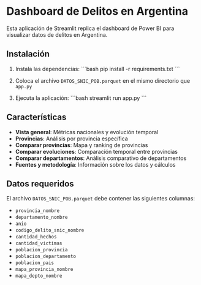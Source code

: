 # Dashboard de Delitos en Argentina

Esta aplicación de Streamlit replica el dashboard de Power BI para visualizar datos de delitos en Argentina.

## Instalación

1. Instala las dependencias:
\`\`\`bash
pip install -r requirements.txt
\`\`\`

2. Coloca el archivo `DATOS_SNIC_POB.parquet` en el mismo directorio que `app.py`

3. Ejecuta la aplicación:
\`\`\`bash
streamlit run app.py
\`\`\`

## Características

- **Vista general**: Métricas nacionales y evolución temporal
- **Provincias**: Análisis por provincia específica
- **Comparar provincias**: Mapa y ranking de provincias
- **Comparar evoluciones**: Comparación temporal entre provincias
- **Comparar departamentos**: Análisis comparativo de departamentos
- **Fuentes y metodología**: Información sobre los datos y cálculos

## Datos requeridos

El archivo `DATOS_SNIC_POB.parquet` debe contener las siguientes columnas:
- `provincia_nombre`
- `departamento_nombre`
- `anio`
- `codigo_delito_snic_nombre`
- `cantidad_hechos`
- `cantidad_victimas`
- `poblacion_provincia`
- `poblacion_departamento`
- `poblacion_pais`
- `mapa_provincia_nombre`
- `mapa_depto_nombre`
